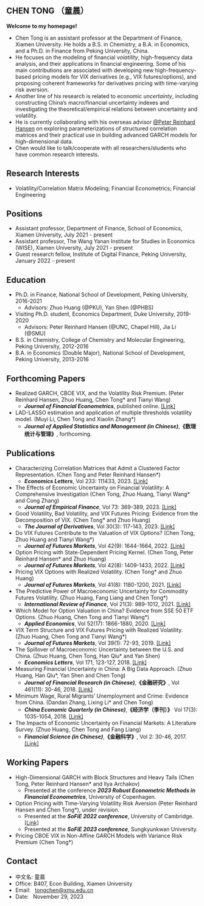 ## CHEN  TONG （童晨）

**Welcome to my homepage!**
- Chen Tong is an assistant professor at the Department of Finance, Xiamen University. He holds a B.S. in Chemistry, a B.A. in Economics, and a Ph.D. in Finance from Peking University, China.
- He focuses on the modeling of financial <em>volatility</em>, high-frequency data analysis, and their applications in financial engineering. Some of his main contributions are associated with developing new high-frequency-based pricing models for VIX derivatives (e.g., VIX futures/options), and proposing coherent frameworks for derivatives pricing with time-varying risk aversion.
- Another line of his research is related to economic <em>uncertainty</em>, including constructing China’s macro/financial uncertainty indexes and investigating the theoretical/empirical relations between uncertainty and volatility.
- He is currently collaborating with his overseas advisor [@Peter Reinhard Hansen](https://sites.google.com/site/peterreinhardhansen/) on exploring parameterizations of structured correlation matrices and their practical use in building advanced GARCH models for high-dimensional data.
- Chen would like to talk/cooperate with all researchers/students who have common research interests.

## Research Interests
- Volatility/Correlation Matrix Modeling; Financial Econometrics; Financial Engineering

## Positions
- Assistant professor, Department of Finance, School of Economics, Xiamen University, July 2021 - present
- Assistant professor, The Wang Yanan Institute for Studies in Economics (WISE), Xiamen University, July 2021 - present
- Guest research fellow, Institute of Digital Finance, Peking University, January 2022 - present

## Education
- Ph.D. in Finance, National School of Development, Peking University, 2016-2021
  - Advisors: Zhuo Huang (@PKU), Yan Shen (@PHBS)
- Visiting Ph.D. student, Economics Department, Duke University, 2019-2020
  - Advisors: Peter Reinhard Hansen (@UNC, Chapel Hill), Jia Li (@SMU)
- B.S. in Chemistry, College of Chemistry and Molecular Engineering, Peking University, 2012-2016
- B.A. in Economics (Double Major), National School of Development, Peking University, 2013-2016

## Forthcoming Papers
- Realized GARCH, CBOE VIX, and the Volatility Risk Premium. (Peter Reinhard Hansen, Zhuo Huang, Chen Tong* and Tianyi Wang)
  - <em><strong>Journal of Financial Econometrics</strong></em>, published online. [[Link]](https://doi.org/10.1093/jjfinec/nbac033)
- LAD-LASSO estimation and application of multiple thresholds volatility model. (Muyi Li, Chen Tong and Xiaolin Zhang*)
  - <em><strong>Journal of Applied Statistics and Management (in Chinese)</strong></em>,<strong>《数理统计与管理》</strong>, forthcoming.

## Publications
- Characterizing Correlation Matrices that Admit a Clustered Factor Representation. (Chen Tong and Peter Reinhard Hansen*)  
  - <em><strong>Economics Letters</strong></em>, Vol 233: 111433, 2023. [[Link]](https://doi.org/10.1016/j.econlet.2023.111433)
- The Effects of Economic Uncertainty on Financial Volatility: A Comprehensive Investigation (Chen Tong, Zhuo Huang, Tianyi Wang* and Cong Zhang)
  - <em><strong>Journal of Empirical Finance</strong></em>, Vol 73: 369-389, 2023. [[Link]](https://doi.org/10.1016/j.jempfin.2023.08.004)
- Good Volatility, Bad Volatility, and VIX Futures Pricing: Evidence from the Decomposition of VIX. (Chen Tong* and Zhuo Huang) 
  - <em><strong>The Journal of Derivatives</strong></em>, Vol 30(3): 117-143, 2023. [[Link]](https://doi.org/10.3905/jod.2022.1.174)
- Do VIX Futures Contribute to the Valuation of VIX Options? (Chen Tong, Zhuo Huang and Tianyi Wang*)
  - <em><strong>Journal of Futures Markets</strong></em>, Vol 42(9): 1644-1664, 2022. [[Link]](http://doi.org/10.1002/fut.22278)
- Option Pricing with State-Dependent Pricing Kernel. (Chen Tong, Peter Reinhard Hansen* and Zhuo Huang) 
  - <em><strong>Journal of Futures Markets</strong></em>, Vol 42(8): 1409-1433, 2022. [[Link]](http://doi.org/10.1002/fut.22338)
- Pricing VIX Options with Realized Volatility. (Chen Tong* and Zhuo Huang) 
  - <em><strong>Journal of Futures Markets</strong></em>, Vol 41(8): 1180-1200, 2021. [[Link]](http://doi.org/10.1002/fut.22201)
- The Predictive Power of Macroeconomic Uncertainty for Commodity Futures Volatility. (Zhuo Huang, Fang Liang and Chen Tong*)
  - <em><strong>International Review of Finance</strong></em>, Vol 21(3): 989-1012, 2021. [[Link]](http://doi.org/10.1111/irfi.12310)
- Which Model for Option Valuation in China? Evidence from SSE 50 ETF Options. (Zhuo Huang, Chen Tong and Tianyi Wang*)
  - <em><strong>Applied Economics</strong></em>, Vol 52(17): 1866-1880, 2020. [[Link]](http://doi.org/10.1080/00036846.2019.1679348)
- VIX Term Structure and VIX Futures Pricing with Realized Volatility. (Zhuo Huang, Chen Tong and Tianyi Wang*) 
  - <em><strong>Journal of Futures  Markets</strong></em>, Vol 39(1): 72-93, 2019. [[Link]](http://doi.org/10.1002/fut.21955)
- The Spillover of Macroeconomic Uncertainty between the U.S. and China. (Zhuo Huang, Chen Tong, Han Qiu* and Yan Shen)
  - <em><strong>Economics Letters</strong></em>, Vol 171, 123-127, 2018. [[Link]](http://doi.org/10.1016/j.econlet.2018.07.018)
- Measuring Financial Uncertainty in China: A Big Data Approach. (Zhuo Huang, Han Qiu*, Yan Shen and Chen Tong)
  - <em><strong>Journal of Financial Research (in Chinese)</strong></em>,<strong>《金融研究》</strong>, Vol 461(11): 30-46, 2018. [[Link]](http://www.jryj.org.cn/CN/Y2018/V461/I11/30)
- Minimum Wage, Rural Migrants&rsquo; Unemployment and Crime: Evidence from China. (Dandan Zhang, Lixing Li* and Chen Tong)
  - <em><strong>China Economic Quarterly (in Chinese)</strong></em>,<strong>《经济学（季刊）》</strong> Vol 17(3): 1035-1054, 2018. [[Link]](http://ccj.pku.edu.cn/jjx/CN/10.13821/j.cnki.ceq.2018.02.08)
- The Impacts of Economic Uncertainty on Financial Markets: A Literature Survey. (Zhuo Huang, Chen Tong and Fang Liang) 
  - <em><strong>Financial Science (in Chinese)</strong></em>,<strong>《金融科学》</strong>, Vol 2: 30-46, 2017. [[Link]](https://jrkx.chinajournal.net.cn/WKH/WebPublication/paperDigest.aspx?paperID=61f0916e-1a3f-4029-a4e2-0e8e53669a88) 

## Working Papers
- High-Dimensional GARCH with Block Structures and Heavy Tails (Chen Tong, Peter Reinhard Hansen* and Ilya Archakov)
  - Presented at the conference <em><strong>2023 Robust Econometric Methods in Financial Econometrics</strong></em>, University of Copenhagen.
- Option Pricing with Time-Varying Volatility Risk Aversion (Peter Reinhard Hansen and Chen Tong*), under revision.
  - Presented at the <em><strong>SoFiE 2022 conference</strong></em>, University of Cambridge. [[Link]](https://arxiv.org/abs/2204.06943)
  - Presented at the <em><strong>SoFiE 2023 conference</strong></em>, Sungkyunkwan University.
- Pricing CBOE VIX in Non-Affine GARCH Models with Variance Risk Premium (Chen Tong*)

## Contact
- 中文名: 童晨 <br />
- Office: B407, Econ Building, Xiamen University <br />
- Email: &nbsp; tongchen@xmu.edu.cn <br />
- Date: &nbsp; November 29, 2023

